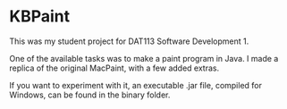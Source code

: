 # KBPaint
This was my student project for DAT113 Software Development 1.

One of the available tasks was to make a paint program in Java. I made a replica of the original MacPaint, with a few added extras.

If you want to experiment with it, an executable .jar file, compiled for Windows, can be found in the binary folder.
